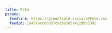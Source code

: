 ```yaml
---
title: Pete
params:
  feedlink: https://greenfield.social/@Pete.rss
  feedid: 1a4376cc0c8d7c9d58385a422db953dc
---
```

